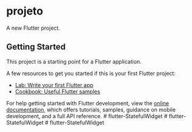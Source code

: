# projeto

A new Flutter project.

## Getting Started

This project is a starting point for a Flutter application.

A few resources to get you started if this is your first Flutter project:

- [Lab: Write your first Flutter app](https://docs.flutter.dev/get-started/codelab)
- [Cookbook: Useful Flutter samples](https://docs.flutter.dev/cookbook)

For help getting started with Flutter development, view the
[online documentation](https://docs.flutter.dev/), which offers tutorials,
samples, guidance on mobile development, and a full API reference.
#   f l u t t e r - S t a t e f u l W i d g e t  
 #   f l u t t e r - S t a t e f u l W i d g e t  
 #   f l u t t e r - S t a t e f u l W i d g e t  
 